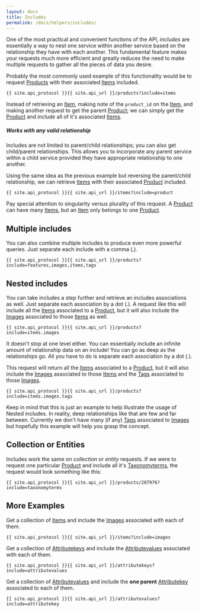 ```yaml
---
layout: docs
title: Includes
permalink: /docs/helpers/includes/
---
```


[var_Attributekeys]: /docs/services/attributekeys
[var_Attributevalues]: /docs/services/attributevalues
[var_Brands]: /docs/services/brands
[var_Images]: /docs/services/images
[var_Items]: /docs/services/items
[var_Products]: /docs/services/products
[var_Tags]: /docs/services/tags
[var_Taxonomyterms]: /docs/services/taxonomyterms

One of the most practical and convenient functions of the API, *includes* are essentially a way to nest one service within another service based on the relationship they have 
with each another. This fundamental feature makes your requests much more efficient and greatly reduces the need to make multiple requests to gather all the pieces of 
data you desire.

Probably the most commonly used example of this functionality would be to request [Products][var_Products] with their associated [Items][var_Items] included.

```
{{ site.api_protocol }}{{ site.api_url }}/products?include=items
```

Instead of retrieving an [Item][var_Items], making note of the `product_id` on the [Item][var_Items], and making another request to get the parent [Product][var_Products]; we can simply get the 
[Product][var_Products] and *include* all of it's associated [Items][var_Items].

<div class="note info">
  <h5>Works with any valid relationship</h5>
  <p>Includes are not limited to parent/child relationships; you can also get child/parent relationships. This allows you to incorporate any parent service within a child service 
  provided they have appropriate relationship to one another.</p>
</div>

Using the same idea as the previous example but reversing the parent/child relationship, we can retrieve [Items][var_Items] with their associated [Product][var_Products] included.

```
{{ site.api_protocol }}{{ site.api_url }}/items?include=product
```

<span class="text-pink">Pay special attention to singularity versus plurality of this request.</span> A [Product][var_Products] can have many [Items][var_Items], but an 
[Item][var_Items] only belongs to one [Product][var_Products].

## Multiple includes

You can also combine multiple includes to produce even more powerful queries. Just separate each include with a comma (,).

```
{{ site.api_protocol }}{{ site.api_url }}/products?include=features,images,items,tags
```

## Nested includes

You can take includes a step further and retrieve an includes associations as well. Just separate each association by a dot (.). A request like this will include all the 
[Items][var_Items] associated to a [Product][var_Products], but it will also include the [Images][var_Images] associated to those [Items][var_Items] as well.

```
{{ site.api_protocol }}{{ site.api_url }}/products?include=items.images
```

It doesn't stop at one level either. You can essentially include an infinite amount of relationship data on an include! You can go as deep as the relationships go. All you have 
to do is separate each association by a dot (.).

This request will return all the [Items][var_Items] associated to a [Product][var_Products], but it will also include the [Images][var_Images] associated to those 
[Items][var_Items] and the [Tags][var_Tags] associated to those [Images][var_Images].

```
{{ site.api_protocol }}{{ site.api_url }}/products?include=items.images.tags
```

Keep in mind that this is just an example to help illustrate the usage of Nested includes. In reality, deep relationships like that are few and far between. Currently we don't have many (if any)
[Tags][var_Tags] associated to [Images][var_Images] but hopefully this example will help you grasp the concept.

## Collection or Entities

Includes work the same on *collection* or *entity* requests. If we were to request one particular [Product][var_Products] and include all it's [Taxonomyterms][var_Taxonomyterms], the 
request would look something like this:

```
{{ site.api_protocol }}{{ site.api_url }}/products/207976?include=taxonomyterms
```

## More Examples

Get a collection of [Items][var_Items] and include the [Images][var_Images] associated with each of them.

```
{{ site.api_protocol }}{{ site.api_url }}/items?include=images
```

Get a collection of [Attributekeys][var_Attributekeys] and include the [Attributevalues][var_Attributevalues] associated with each of them.

```
{{ site.api_protocol }}{{ site.api_url }}/attributekeys?include=attributevalues
```

Get a collection of [Attributevalues][var_Attributevalues] and include the **one parent** [Attributekey][var_Attributekeys] associated to each of them.

```
{{ site.api_protocol }}{{ site.api_url }}/attributevalues?include=attributekey
```
